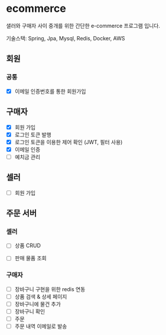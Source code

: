 # ecommerce

샐러와 구매자 사이 중개를 위한 간단한 e-commerce 프로그램 입니다.

기술스택: Spring, Jpa, Mysql, Redis, Docker, AWS

## 회원
### 공통
- [x] 이메일 인증번호를 통한 회원가입

## 구매자
- [x] 회원 가입
- [x] 로그인 토큰 발행
- [x] 로그인 토큰을 이용한 제어 확인 (JWT, 필터 사용)
- [x] 이메일 인증
- [ ] 예치금 관리

## 셀러
- [ ] 회원 가입

## 주문 서버

### 셀러
- [ ] 상품 CRUD
- [ ] 판매 물품 조회


### 구매자
- [ ] 장바구니 구현을 위한 redis 연동
- [ ] 상품 검색 & 상세 페이지
- [ ] 장바구니에 물건 추가
- [ ] 장바구니 확인
- [ ] 주문
- [ ] 주문 내역 이메일로 발송
